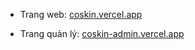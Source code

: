 - Trang web: [coskin.vercel.app](https://coskin.vercel.app)
  
- Trang quản lý: [coskin-admin.vercel.app](https://coskin-admin.vercel.app)
